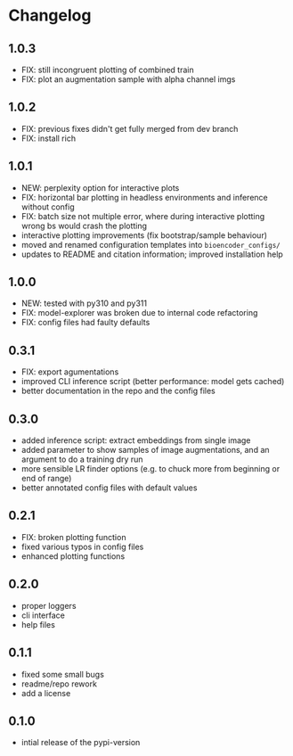 # Changelog

## 1.0.3
- FIX: still incongruent plotting of combined train 
- FIX: plot an augmentation sample with alpha channel imgs

## 1.0.2
- FIX: previous fixes didn't get fully merged from dev branch
- FIX: install rich

## 1.0.1
- NEW: perplexity option for interactive plots
- FIX: horizontal bar plotting in headless environments and inference without config
- FIX: batch size not multiple error, where during interactive plotting wrong bs would crash the plotting
- interactive plotting improvements (fix bootstrap/sample behaviour)
- moved and renamed configuration templates into `bioencoder_configs/`
- updates to README and citation information; improved installation help

## 1.0.0
- NEW: tested with py310 and py311
- FIX: model-explorer was broken due to internal code refactoring
- FIX: config files had faulty defaults

## 0.3.1
- FIX: export agumentations
- improved CLI inference script (better performance: model gets cached)
- better documentation in the repo and the config files

## 0.3.0
- added inference script: extract embeddings from single image
- added parameter to show samples of image augmentations, and an argument to do a training dry run
- more sensible LR finder options (e.g. to chuck more from beginning or end of range)
- better annotated config files with default values

## 0.2.1
- FIX: broken plotting function
- fixed various typos in config files
- enhanced plotting functions

## 0.2.0
- proper loggers
- cli interface
- help files

## 0.1.1

- fixed some small bugs
- readme/repo rework
- add a license

## 0.1.0

- intial release of the pypi-version
